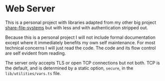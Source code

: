 # Web Server
This is a personal project with libraries adapted from my other big project [share-file-systems](https://github.com/prettydiff/share-file-systems) but with less and with authentication stripped out.

Because this is a personal project I will not include formal documentation except where it immediately benefits my own self maintenance.
For most technical concerns I will just read the code.
The code and its flow control are self evident from reading.

The server only accepts TLS or open TCP connections but not both.
TCP is the default, and is determined by a static option, `secure`, in the `lib/utilities/vars.ts` file.